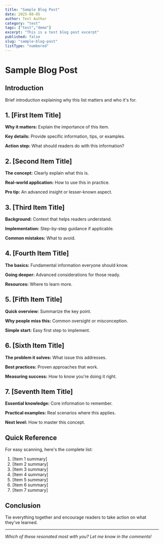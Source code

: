 ```yaml
---
title: "Sample Blog Post"
date: 2025-08-05
author: Test Author
category: "test"
tags: ["test","demo"]
excerpt: "This is a test blog post excerpt"
published: false
slug: "sample-blog-post"
listType: "numbered"
---
```


# Sample Blog Post

## Introduction

Brief introduction explaining why this list matters and who it's for.

## 1. [First Item Title]

**Why it matters:** Explain the importance of this item.

**Key details:** Provide specific information, tips, or examples.

**Action step:** What should readers do with this information?

## 2. [Second Item Title]

**The concept:** Clearly explain what this is.

**Real-world application:** How to use this in practice.

**Pro tip:** An advanced insight or lesser-known aspect.

## 3. [Third Item Title]

**Background:** Context that helps readers understand.

**Implementation:** Step-by-step guidance if applicable.

**Common mistakes:** What to avoid.

## 4. [Fourth Item Title]

**The basics:** Fundamental information everyone should know.

**Going deeper:** Advanced considerations for those ready.

**Resources:** Where to learn more.

## 5. [Fifth Item Title]

**Quick overview:** Summarize the key point.

**Why people miss this:** Common oversight or misconception.

**Simple start:** Easy first step to implement.

## 6. [Sixth Item Title]

**The problem it solves:** What issue this addresses.

**Best practices:** Proven approaches that work.

**Measuring success:** How to know you're doing it right.

## 7. [Seventh Item Title]

**Essential knowledge:** Core information to remember.

**Practical examples:** Real scenarios where this applies.

**Next level:** How to master this concept.

## Quick Reference

For easy scanning, here's the complete list:

1. [Item 1 summary]
2. [Item 2 summary]
3. [Item 3 summary]
4. [Item 4 summary]
5. [Item 5 summary]
6. [Item 6 summary]
7. [Item 7 summary]

## Conclusion

Tie everything together and encourage readers to take action on what they've learned.

---

*Which of these resonated most with you? Let me know in the comments!*

